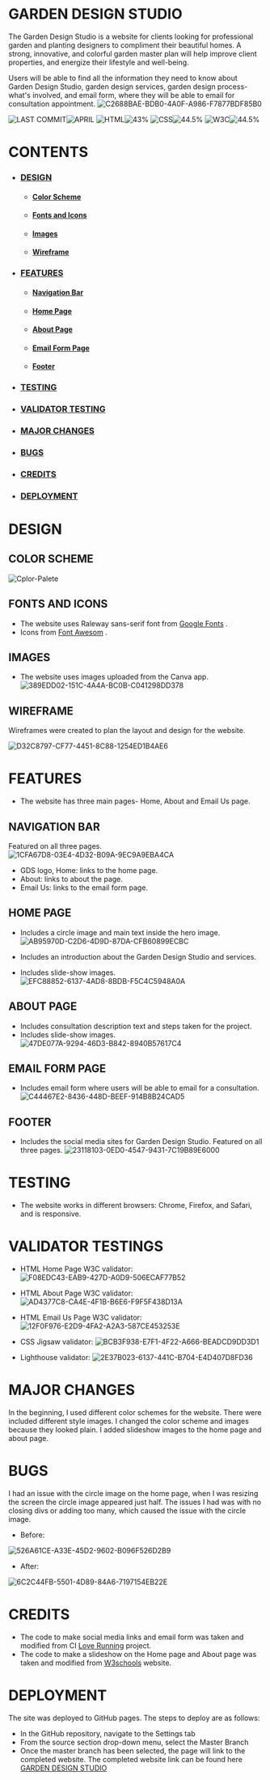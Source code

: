# GARDEN DESIGN STUDIO
The Garden Design Studio is a website for clients looking for professional garden and planting designers to compliment their beautiful homes. A strong, innovative, and colorful garden master plan will help improve client properties, and energize their lifestyle and well-being.

Users will be able to find all the information they need to know about Garden Design Studio, garden design services, garden design process- what's involved, and email form, where they will be able to email for consultation appointment.
![C2688BAE-BDB0-4A0F-A986-F7877BDF85B0](https://user-images.githubusercontent.com/127971416/233208905-5bb2f0a1-8f8d-4d16-b133-502eb30cef65.jpg)

![LAST COMMIT]( https://placehold.co/125x35/3a3b3d/ffffff?text=LAST+COMMIT )![APRIL]( https://placehold.co/100x35/fec900/ffffff?text=APRIL ) ![HTML]( https://placehold.co/80x35/3a3b3d/ffffff?text=HTML )![43%]( https://placehold.co/80x35/db2700/ffffff?text=43% ) ![CSS]( https://placehold.co/80x35/3a3b3d/ffffff?text=CSS )![44.5%]( https://placehold.co/80x35/074cff/ffffff?text=44.5% ) ![W3C]( https://placehold.co/80x35/3a3b3d/ffffff?text=W3C )![44.5%]( https://placehold.co/105x35/69c404/ffffff?text=VALIDATED )


# CONTENTS
  * ### [DESIGN]( https://github.com/Indrakens/garden-design-studio#design )
      * #### [Color Scheme]( https://github.com/Indrakens/garden-design-studio#color-scheme )
      * #### [Fonts and Icons]( https://github.com/Indrakens/garden-design-studio#fonts-and-icons )
      * #### [Images]( https://github.com/Indrakens/garden-design-studio#images )
      * #### [Wireframe]( https://github.com/Indrakens/garden-design-studio#wireframes )
  * ### [FEATURES]( https://github.com/Indrakens/garden-design-studio#features )
      * #### [Navigation Bar]( https://github.com/Indrakens/garden-design-studio#features )
      * ####  [Home Page]( https://github.com/Indrakens/garden-design-studio#home-page )
      * #### [About Page]( https://github.com/Indrakens/garden-design-studio#about-page )
      * #### [Email Form Page]( https://github.com/Indrakens/garden-design-studio#email-form-page )
      * #### [Footer]( https://github.com/Indrakens/garden-design-studio#footer )
  *  ### [TESTING]( https://github.com/Indrakens/garden-design-studio#testing )
  *  ### [VALIDATOR TESTING]( https://github.com/Indrakens/garden-design-studio#validator-testings )
  *  ### [MAJOR CHANGES]( https://github.com/Indrakens/garden-design-studio#major-changes )
  *  ### [BUGS]( https://github.com/Indrakens/garden-design-studio#bugs )
  *  ### [CREDITS]( https://github.com/Indrakens/garden-design-studio#credits-1 )
  *  ### [DEPLOYMENT]( https://github.com/Indrakens/garden-design-studio#deployment )



# DESIGN
## COLOR SCHEME
![Cplor-Palete](https://user-images.githubusercontent.com/127971416/233114563-9fc341fa-3d31-4268-a526-9bb0f01a0357.png)

## FONTS AND ICONS
* The website uses Raleway sans-serif font from [Google Fonts]( https://fonts.google.com/ ) .
* Icons from [Font Awesom]( https://fontawesome.com/ ) .

## IMAGES
* The website uses images uploaded from the Canva app.
![389EDD02-151C-4A4A-BC0B-C041298DD378](https://user-images.githubusercontent.com/127971416/233204945-9fce940e-4cce-4e2d-bfc9-fcf1bf91173e.png)

 ## WIREFRAME
 Wireframes were created to plan the layout and design for the website.

 ![D32C8797-CF77-4451-8C88-1254ED1B4AE6](https://user-images.githubusercontent.com/127971416/233416840-e7b4d61f-35b0-41a7-b253-19876969e7b8.jpg)

 # FEATURES
 * The website has three main pages- Home, About and Email Us page.
 ## NAVIGATION BAR
 Featured on all three pages.
 ![1CFA67D8-03E4-4D32-B09A-9EC9A9EBA4CA](https://user-images.githubusercontent.com/127971416/233458560-f6ae838d-d58c-4bfa-9b9d-4066d210d975.jpg)
 * GDS logo, Home: links to the home page.
 * About: links to about the page.
 * Email Us: links to the email form page.
 
 ## HOME PAGE
 * Includes a circle image and main text inside the hero image.
 ![AB95970D-C2D6-4D9D-87DA-CFB60899ECBC](https://user-images.githubusercontent.com/127971416/233458974-7da3da30-90c7-4a58-a96c-99d43fed94f9.jpeg)

 * Includes an introduction about the Garden Design Studio and services.
 * Includes slide-show images. 
 ![EFC88852-6137-4AD8-8BDB-F5C4C5948A0A](https://user-images.githubusercontent.com/127971416/233459263-12c54682-6756-4e83-bdac-4dbd34e06d1e.jpeg)

## ABOUT PAGE
* Includes consultation description text and steps taken for the project.
* Includes slide-show images.
![47DE077A-9294-46D3-B842-8940B57617C4](https://user-images.githubusercontent.com/127971416/233459526-fda0dedb-df05-49e1-8a99-b4bf7c558931.jpeg)

## EMAIL FORM PAGE
* Includes email form where users will be able to email for a consultation.
![C44467E2-8436-448D-BEEF-914B8B24CAD5](https://user-images.githubusercontent.com/127971416/233459728-68cc80cb-0ffd-453e-bed4-31c2679ef018.jpg)

## FOOTER
* Includes the social media sites for Garden Design Studio. Featured on all three pages.
![23118103-0ED0-4547-9431-7C19B89E6000](https://user-images.githubusercontent.com/127971416/233460219-034bc93a-2b1c-4a36-a850-0994ce276357.jpg) 

# TESTING
* The website works in different browsers: Chrome, Firefox, and Safari, and is responsive.

# VALIDATOR TESTINGS
* HTML Home Page W3C validator:
![F08EDC43-EAB9-427D-A0D9-506ECAF77B52](https://user-images.githubusercontent.com/127971416/233507064-4e6b0fc7-aa7f-4eff-b7f9-7c4e6b900e64.jpg)

* HTML About Page W3C validator:
![AD4377C8-CA4E-4F1B-B6E6-F9F5F438D13A](https://user-images.githubusercontent.com/127971416/233507845-0601eb23-fdad-4c5f-8686-051179c2678e.jpeg)

* HTML Email Us Page W3C validator:
![12F0F976-E2D9-4FA2-A2A3-587CE453253E](https://user-images.githubusercontent.com/127971416/233507980-47ce8b99-a664-49a3-ab46-6eacccf2b915.jpg)

* CSS Jigsaw validator:
![BCB3F938-E7F1-4F22-A666-BEADCD9DD3D1](https://user-images.githubusercontent.com/127971416/233508158-f0c4ad9e-3008-4970-999d-c87cc85135a4.jpg)

* Lighthouse validator:
![2E37B023-6137-441C-B704-E4D407D8FD36](https://user-images.githubusercontent.com/127971416/233509696-6ccd112f-5014-4cf5-b52a-fdf761de095b.png)

# MAJOR CHANGES
In the beginning, I used different color schemes for the website. There were included different style images. I changed the color scheme and images because they looked plain. I added slideshow images to the home page and about page.

# BUGS
I had an issue with the circle image on the home page, when I was resizing the screen the circle image appeared just half. The issues I had was with no closing divs or adding too many, which caused the issue with the circle image. 
* Before: 

![526A61CE-A33E-45D2-9602-B096F526D2B9](https://user-images.githubusercontent.com/127971416/233215792-3ce64624-b0f8-49d2-859a-8cf756ab1d9a.jpg)

* After:

![6C2C44FB-5501-4D89-84A6-7197154EB22E](https://user-images.githubusercontent.com/127971416/233215947-67220c08-ab16-43f2-8c10-5544da0c231a.jpg)

# CREDITS
* The code to make social media links and email form was taken and modified from CI [Love Running]( https://indrakens.github.io/love-running/index.html ) project.
* The code to make a slideshow on the Home page and About page was taken and modified from [W3schools]( https://www.w3schools.com/howto/tryit.asp?filename=tryhow_js_slideshow_auto ) website.

# DEPLOYMENT
The site was deployed to GitHub pages. The steps to deploy are as follows:
* In the GitHub repository, navigate to the Settings tab
* From the source section drop-down menu, select the Master Branch
* Once the master branch has been selected, the page will link to the completed website.
The completed website link can be found here [GARDEN DESIGN STUDIO](  https://indrakens.github.io/garden-design-studio/ )




